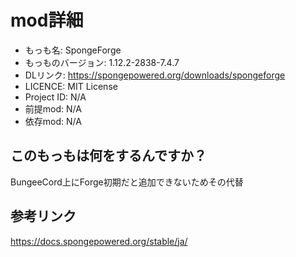 # mod詳細

- もっも名: SpongeForge
- もっものバージョン: 1.12.2-2838-7.4.7
- DLリンク: https://spongepowered.org/downloads/spongeforge
- LICENCE: MIT License
- Project ID: N/A
- 前提mod: N/A
- 依存mod: N/A

## このもっもは何をするんですか？

BungeeCord上にForge初期だと追加できないためその代替

## 参考リンク

https://docs.spongepowered.org/stable/ja/
